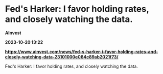 # Fed's Harker: I favor holding rates, and closely watching the data.
**AInvest**

**2023-10-20 13:22**

**https://www.ainvest.com/news/fed-s-harker-i-favor-holding-rates-and-closely-watching-data-23101000e084c89ab2021f73/**

Fed's Harker: I favor holding rates, and closely watching the data.